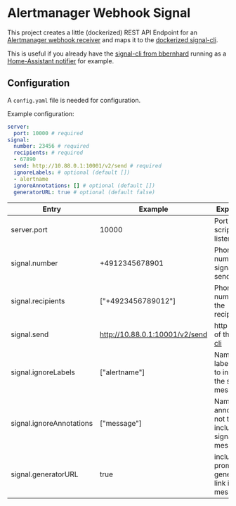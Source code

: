 # Alertmanager Webhook Signal

This project creates a little (dockerized) REST API Endpoint for an [Alertmanager webhook receiver](https://prometheus.io/docs/alerting/latest/configuration/#webhook_config)
and maps it to the [dockerized signal-cli](https://github.com/bbernhard/signal-cli-rest-api).

This is useful if you already have the [signal-cli from bbernhard](https://github.com/bbernhard/signal-cli-rest-api) running as a [Home-Assistant notifier](https://www.home-assistant.io/integrations/signal_messenger/) for example.

## Configuration

A `config.yaml` file is needed for configuration.

Example configuration:

```yaml
server:
  port: 10000 # required
signal:
  number: 23456 # required
  recipients: # required
  - 67890
  send: http://10.88.0.1:10001/v2/send # required
  ignoreLabels: # optional (default [])
  - alertname
  ignoreAnnotations: [] # optional (default [])
  generatorURL: true # optional (default false)
```

Entry | Example | Explanation | Required
-|-|-|-
server.port | 10000 | Port the script should listen on | yes
signal.number | +4912345678901 | Phone number of signal cli sender | yes
signal.recipients | ["+4923456789012"] | Phone number(s) of the recipients | yes
signal.send | http://10.88.0.1:10001/v2/send | http endpoint of the [signal cli](https://github.com/bbernhard/signal-cli-rest-api) | yes
signal.ignoreLabels | ["alertname"] | Name of label(s) not to include in the signal message | no
signal.ignoreAnnotations | ["message"] | Name of annotation(s) not to include in the signal message | no
signal.generatorURL | true | include prometheus generator link in signal message | no